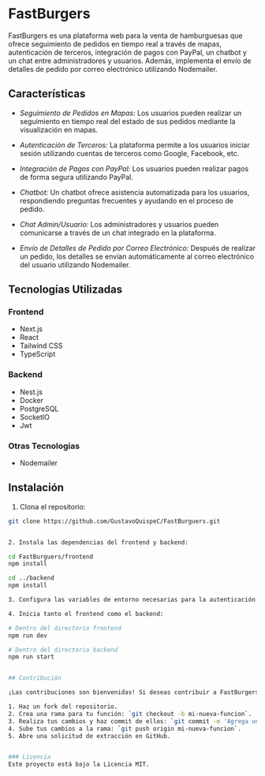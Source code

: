 # FastBurgers

FastBurgers es una plataforma web para la venta de hamburguesas que ofrece seguimiento de pedidos en tiempo real a través de mapas, autenticación de terceros, integración de pagos con PayPal, un chatbot y un chat entre administradores y usuarios. Además, implementa el envío de detalles de pedido por correo electrónico utilizando Nodemailer.

## Características

- *Seguimiento de Pedidos en Mapas:* Los usuarios pueden realizar un seguimiento en tiempo real del estado de sus pedidos mediante la visualización en mapas.

- *Autenticación de Terceros:* La plataforma permite a los usuarios iniciar sesión utilizando cuentas de terceros como Google, Facebook, etc.

- *Integración de Pagos con PayPal:* Los usuarios pueden realizar pagos de forma segura utilizando PayPal.

- *Chatbot:* Un chatbot ofrece asistencia automatizada para los usuarios, respondiendo preguntas frecuentes y ayudando en el proceso de pedido.

- *Chat Admin/Usuario:* Los administradores y usuarios pueden comunicarse a través de un chat integrado en la plataforma.

- *Envío de Detalles de Pedido por Correo Electrónico:* Después de realizar un pedido, los detalles se envían automáticamente al correo electrónico del usuario utilizando Nodemailer.

## Tecnologías Utilizadas

### Frontend
- Next.js
- React
- Tailwind CSS
- TypeScript

### Backend
- Nest.js
- Docker
- PostgreSQL
- SocketIO
- Jwt

### Otras Tecnologías
- Nodemailer


## Instalación

1. Clona el repositorio:

```bash
git clone https://github.com/GustavoQuispeC/FastBurguers.git


2. Instala las dependencias del frontend y backend:

cd FastBurguers/frontend
npm install

cd ../backend
npm install

3. Configura las variables de entorno necesarias para la autenticación de terceros, integración de pagos y envío de correos electrónicos.

4. Inicia tanto el frontend como el backend:

# Dentro del directorio frontend
npm run dev

# Dentro del directorio backend
npm run start


## Contribución

¡Las contribuciones son bienvenidas! Si deseas contribuir a FastBurgers, sigue estos pasos:

1. Haz un fork del repositorio.
2. Crea una rama para tu función: `git checkout -b mi-nueva-funcion`.
3. Realiza tus cambios y haz commit de ellos: `git commit -m 'Agrega una nueva función'`.
4. Sube tus cambios a la rama: `git push origin mi-nueva-funcion`.
5. Abre una solicitud de extracción en GitHub.


### Licencia
Este proyecto está bajo la Licencia MIT.
